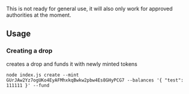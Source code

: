 This is not ready for general use, it will also only work for approved authorities at the moment.

## Usage

### Creating a drop

creates a drop and funds it with newly minted tokens

`node index.js create --mint GUrJAw2Yz7ogUKo4EyAFMhxkqBwkw2pbw4Es8GHyPCG7 --balances '{ "test": 111111 }' --fund`
